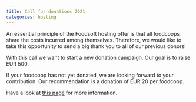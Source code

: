 ```yaml
---
title: Call for donations 2021
categories: hosting
---
```


An essential principle of the Foodsoft hosting offer is that all foodcoops share the
costs incurred among themselves. Therefore, we would like to take this opportunity
to send a big thank you to all of our previous donors!

With this call we want to start a new donation campaign. Our goal is to raise EUR 500.

If your foodcoop has not yet donated, we are looking forward to your contribution.
Our  recommendation is a donation of EUR 20 per foodcoop.

Have a look at [this page](http://foodcoops.net/call-for-donations) for more information.
